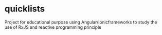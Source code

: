 # quicklists

Project for educational purpose using Angular/Ionicframeworks to study the use of RxJS and reactive programming principle
